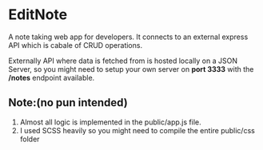 # EditNote
A note taking web app for developers. It connects to an external express API which is cabale of CRUD operations. 

Externally API where data is fetched from is hosted locally on a JSON Server, so you might need to setup your own server on __port 3333__ with the __/notes__ endpoint available.

## Note:(no pun intended)
1. Almost all logic is implemented in the public/app.js file.
2. I used SCSS heavily so you might need to compile the entire public/css folder